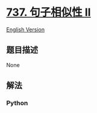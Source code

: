 # [737. 句子相似性 II](https://leetcode-cn.com/problems/sentence-similarity-ii)

[English Version](/leetcode/0700-0799/0737.Sentence%20Similarity%20II/README_EN.md)

## 题目描述

<!-- 这里写题目描述 -->

None

## 解法

<!-- 这里可写通用的实现逻辑 -->

<!-- tabs:start -->

### **Python**

<!-- 这里可写当前语言的特殊实现逻辑 -->

```python

```

<!-- tabs:end -->
